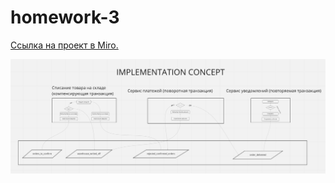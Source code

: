 # homework-3

[Ссылка на проект в Miro.](https://miro.com/app/board/uXjVOxUTnHI=/?share_link_id=245702586717)

![image](./concept.png)

